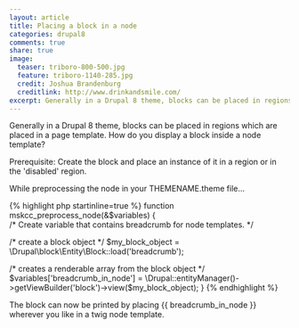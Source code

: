 ```yaml
---
layout: article
title: Placing a block in a node
categories: drupal8
comments: true
share: true
image:
  teaser: triboro-800-500.jpg
  feature: triboro-1140-285.jpg
  credit: Joshua Brandenburg
  creditlink: http://www.drinkandsmile.com/
excerpt: Generally in a Drupal 8 theme, blocks can be placed in regions which are placed in a page.html.twig template. How do you display a block inside a node template?
---
```

Generally in a Drupal 8 theme, blocks can be placed in regions which are placed in a page template. How do you display a block inside a node template?

Prerequisite: Create the block and place an instance of it in a region or in the 'disabled' region.

While preprocessing the node in your THEMENAME.theme file...

{% highlight php startinline=true %}
function mskcc_preprocess_node(&$variables) {      
  /* Create variable that contains breadcrumb for node templates. */

  /* create a block object */
  $my_block_object = \Drupal\block\Entity\Block::load('breadcrumb');

  /* creates a renderable array from the block object */
  $variables['breadcrumb_in_node'] = \Drupal::entityManager()->getViewBuilder('block')->view($my_block_object);
}
{% endhighlight %}
      
The block can now be printed by placing \{\{ breadcrumb_in_node \}\} wherever you like in a twig node template.
